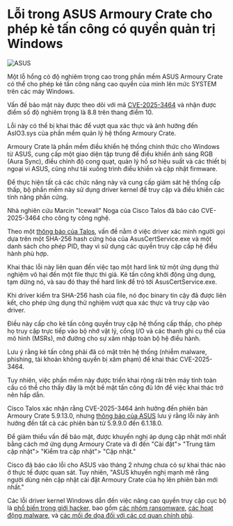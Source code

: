 # Lỗi trong ASUS Armoury Crate cho phép kẻ tấn công có quyền quản trị Windows

![ASUS](https://www.bleepstatic.com/content/hl-images/2024/06/14/asus.jpg)

Một lỗ hổng có độ nghiêm trọng cao trong phần mềm ASUS Armoury Crate có thể cho phép kẻ tấn công nâng cao quyền của mình lên mức SYSTEM trên các máy Windows.

Vấn đề bảo mật này được theo dõi với mã [CVE-2025-3464](https://nvd.nist.gov/vuln/detail/CVE-2025-3464) và nhận được điểm số độ nghiêm trọng là 8.8 trên thang điểm 10.

Lỗi này có thể bị khai thác để vượt qua xác thực và ảnh hưởng đến AsIO3.sys của phần mềm quản lý hệ thống Armoury Crate.

Armoury Crate là phần mềm điều khiển hệ thống chính thức cho Windows từ ASUS, cung cấp một giao diện tập trung để điều khiển ánh sáng RGB (Aura Sync), điều chỉnh độ cong quạt, quản lý hồ sơ hiệu suất và các thiết bị ngoại vi ASUS, cũng như tải xuống trình điều khiển và cập nhật firmware.

Để thực hiện tất cả các chức năng này và cung cấp giám sát hệ thống cấp thấp, bộ phần mềm này sử dụng driver kernel để truy cập và điều khiển các tính năng phần cứng.

Nhà nghiên cứu Marcin "Icewall" Noga của Cisco Talos đã báo cáo CVE-2025-3464 cho công ty công nghệ.

Theo một [thông báo của Talos](https://talosintelligence.com/vulnerability%5Freports/TALOS-2025-2150), vấn đề nằm ở việc driver xác minh người gọi dựa trên một SHA-256 hash cứng hóa của AsusCertService.exe và một danh sách cho phép PID, thay vì sử dụng các quyền truy cập cấp hệ điều hành phù hợp.

Khai thác lỗi này liên quan đến việc tạo một hard link từ một ứng dụng thử nghiệm vô hại đến một file thực thi giả. Kẻ tấn công khởi động ứng dụng, tạm dừng nó, và sau đó thay thế hard link để trỏ tới AsusCertService.exe.

Khi driver kiểm tra SHA-256 hash của file, nó đọc binary tin cậy đã được liên kết, cho phép ứng dụng thử nghiệm vượt qua xác thực và truy cập vào driver.

Điều này cấp cho kẻ tấn công quyền truy cập hệ thống cấp thấp, cho phép họ truy cập trực tiếp vào bộ nhớ vật lý, cổng I/O và các thanh ghi cụ thể của mô hình (MSRs), mở đường cho sự xâm nhập toàn bộ hệ điều hành.

Lưu ý rằng kẻ tấn công phải đã có mặt trên hệ thống (nhiễm malware, phishing, tài khoản không quyền bị xâm phạm) để khai thác CVE-2025-3464.

Tuy nhiên, việc phần mềm này được triển khai rộng rãi trên máy tính toàn cầu có thể cho thấy đây là một bề mặt tấn công đủ lớn để việc khai thác trở nên hấp dẫn.

Cisco Talos xác nhận rằng CVE-2025-3464 ảnh hưởng đến phiên bản Armoury Crate 5.9.13.0, nhưng [thông báo của ASUS](https://www.asus.com/content/asus-product-security-advisory/) lưu ý rằng lỗi này ảnh hưởng đến tất cả các phiên bản từ 5.9.9.0 đến 6.1.18.0.

Để giảm thiểu vấn đề bảo mật, được khuyến nghị áp dụng cập nhật mới nhất bằng cách mở ứng dụng Armoury Crate và đi đến "Cài đặt"> "Trung tâm cập nhật"> "Kiểm tra cập nhật"> "Cập nhật."

Cisco đã báo cáo lỗi cho ASUS vào tháng 2 nhưng chưa có sự khai thác nào ở thực tế được quan sát. Tuy nhiên, "ASUS khuyến nghị mạnh mẽ rằng người dùng nên cập nhật cài đặt Armoury Crate của họ lên phiên bản mới nhất."

Các lỗi driver kernel Windows dẫn đến việc nâng cao quyền truy cập cục bộ là [phổ biến trong giới hacker](https://www.bleepingcomputer.com/news/security/windows-kernel-bug-fixed-last-month-exploited-as-zero-day-since-august/), bao gồm [các nhóm ransomware](https://www.bleepingcomputer.com/news/security/ransomware-gangs-exploit-paragon-partition-manager-bug-in-byovd-attacks/), [các hoạt động malware](https://www.bleepingcomputer.com/news/security/new-steelfox-malware-hijacks-windows-pcs-using-vulnerable-driver/), và [các mối đe dọa đối với các cơ quan chính phủ](https://www.bleepingcomputer.com/news/security/windows-kernel-bug-now-exploited-in-attacks-to-gain-system-privileges/).